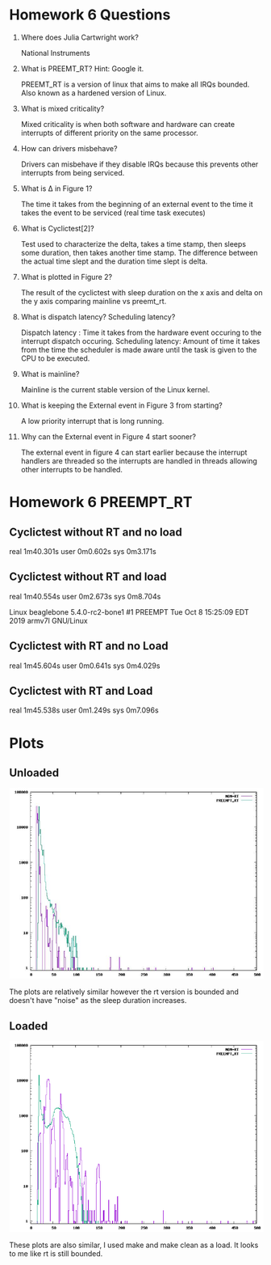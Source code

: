 # Homework 6 Questions

1. Where does Julia Cartwright work?

    National Instruments

2. What is PREEMT_RT? Hint: Google it.

    PREEMT_RT is a version of linux that aims to make all IRQs bounded. Also known as a hardened version of Linux.

3. What is mixed criticality?

    Mixed criticality is when both software and hardware can create interrupts of different priority on the same processor.

4. How can drivers misbehave?

    Drivers can misbehave if they disable IRQs because this prevents other interrupts from being serviced.

5. What is Δ in Figure 1?

    The time it takes from the beginning of an external event to the time it takes the event to be serviced (real time task executes)

6. What is Cyclictest[2]?

    Test used to characterize the delta, takes a time stamp, then sleeps some duration, then takes another time stamp. The difference between the actual time slept and the duration time slept is delta.

7. What is plotted in Figure 2?

    The result of the cyclictest with sleep duration on the x axis and delta on the y axis comparing mainline vs preemt_rt.

8. What is dispatch latency? Scheduling latency?

    Dispatch latency  : Time it takes from the hardware event occuring to the interrupt dispatch occuring.
    Scheduling latency: Amount of time it takes from the time the scheduler is made aware until the task is given to the CPU to be executed.

9. What is mainline?

    Mainline is the current stable version of the Linux kernel.

10. What is keeping the External event in Figure 3 from starting?

    A low priority interrupt that is long running.

11. Why can the External event in Figure 4 start sooner?

    The external event in figure 4 can start earlier because the interrupt handlers are threaded so the interrupts are handled in threads allowing other interrupts to be handled.

# Homework 6 PREEMPT_RT

## Cyclictest without RT and no load

real	1m40.301s
user	0m0.602s
sys	    0m3.171s

## Cyclictest without RT and load

real	1m40.554s
user	0m2.673s
sys	    0m8.704s

Linux beaglebone 5.4.0-rc2-bone1 #1 PREEMPT Tue Oct 8 15:25:09 EDT 2019 armv7l GNU/Linux

## Cyclictest with RT and no Load

real	1m45.604s
user	0m0.641s
sys   	0m4.029s

## Cyclictest with RT and Load

real	1m45.538s
user	0m1.249s
sys	    0m7.096s

# Plots

## Unloaded

![histogramUnloaded](https://github.com/forstezr/embeddedLinuxClass/blob/master/hw06/unloaded.jpg?raw=true "Unloaded histogram")

The plots are relatively similar however the rt version is bounded and doesn't have "noise" as the sleep duration increases.

## Loaded

![histogramloaded](https://github.com/forstezr/embeddedLinuxClass/blob/master/hw06/loaded.png?raw=true "loaded histogram")

These plots are also similar, I used make and make clean as a load. It looks to me like rt is still bounded.
